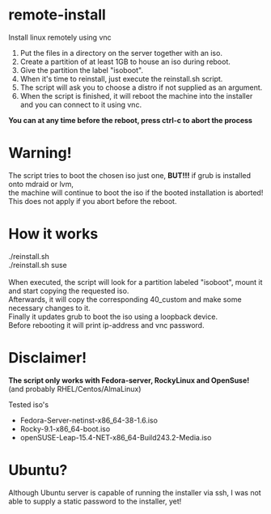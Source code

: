 # remote-install
Install linux remotely using vnc

1. Put the files in a directory on the server together with an iso.
2. Create a partition of at least 1GB to house an iso during reboot.
3. Give the partition the label "isoboot".
4. When it's time to reinstall, just execute the reinstall.sh script.
5. The script will ask you to choose a distro if not supplied as an argument.
6. When the script is finished, it will reboot the machine into the installer and you can connect to it using vnc.

**You can at any time before the reboot, press ctrl-c to abort the process** 

# Warning!
The script tries to boot the chosen iso just one, **BUT!!!** if grub is installed onto mdraid or lvm,<br />
the machine will continue to boot the iso if the booted installation is aborted!<br />
This does not apply if you abort before the reboot.

# How it works
./reinstall.sh<br />
./reinstall.sh suse<br /><br />
When executed, the script will look for a partition labeled "isoboot", mount it and
start copying the requested iso.<br />Afterwards, it will copy the corresponding 40_custom
and make some necessary changes to it.<br />
Finally it updates grub to boot the iso using a loopback device.<br />
Before rebooting it will print ip-address and vnc password.

# Disclaimer!
**The script only works with Fedora-server, RockyLinux and OpenSuse!** (and probably RHEL/Centos/AlmaLinux)

Tested iso's
  - Fedora-Server-netinst-x86_64-38-1.6.iso
  - Rocky-9.1-x86_64-boot.iso
  - openSUSE-Leap-15.4-NET-x86_64-Build243.2-Media.iso

# Ubuntu?
Although Ubuntu server is capable of running the installer via ssh,
I was not able to supply a static password to the installer, yet!
